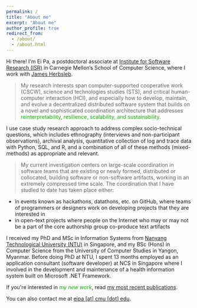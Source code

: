```yaml
---
permalink: /
title: "About me"
excerpt: "About me"
author_profile: true
redirect_from:
  - /about/
  - /about.html
---
```

<!-- <p style="color: #0EAC00"><strong>I'm seeking a postdoc/research scientist position to round out my research portfolio. If you have any leads let me know please!</strong></p> -->

Hi there! I'm Ei Pa, a postdoctoral associate at <a href="https://www.isri.cmu.edu/">Institute for Software Research (ISR)</a> in Carnegie Mellon’s School of Computer Science, where I work with <a href="https://herbsleb.org/">James Herbsleb</a>.

>My research interests span computer-supported cooperative work (CSCW), science and technologies studies (STS), and critical human-computer interaction (HCI), and especially how to develop, maintain, and evolve a decentralized distributed software system that builds on a novel and sophisticated coordination architecture that addresses <span style="color: #0EAC00">reinterpretability, resilience, scalability, and sustainability</span>.

I use case study research approach to address complex socio-technical questions, which includes ethnography (interviews and non-participant observations), archival analysis, quantitative collection of log and trace data with Python, SQL, and R, and a combination of all of these methods (mixed-methods) as appropriate and relevant.

>My current investigation centers on large-scale coordination in software teams that are existing or newly formed, distributed or collocated, building software or non-software artifacts, working in an extremely compressed time scale. The coordination that I have studied to date has taken place either:
* in events known as hackathons, datathons, etc. on GitHub, where teams of programmers or designers work on developing projects that they are interested in
* in open-text projects where people on the Internet who may or may not be a part of the core authorship group co-produce text artifacts

I received my PhD and MSc in Information Systems from <a href="https://www.ntu.edu.sg">Nanyang Technological University (NTU)</a> in Singapore, and my BSc (Hons) in Computer Science from the University of Computer Studies in Yangon, Myanmar. Before doing PhD at NTU, I spent 13 months employed as an application consultant (software developer) at NCS in Singapore where I involved in the development and maintenance of a health information system built on Microsoft .NET Framework.

If you're interested in <span style="color: #0EAC00"><em>my new work</em></span>, read <a href="https://eipapa.github.io/publications">my most recent publications</a>.

You can also contact me at <a href="">eipa [at] cmu [dot] edu</a>.

<!-- #52adc8 -->
